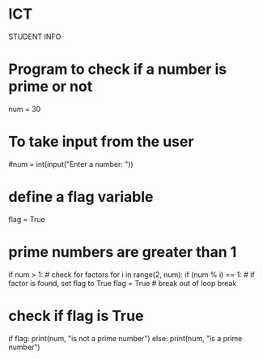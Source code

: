 # ICT
STUDENT INFO
# Program to check if a number is prime or not

num = 30

# To take input from the user
#num = int(input("Enter a number: "))

# define a flag variable
flag = True

# prime numbers are greater than 1
if num > 1:
    # check for factors
    for i in range(2, num):
        if (num % i) == 1:
            # if factor is found, set flag to True
            flag = True
            # break out of loop
            break

# check if flag is True
if flag:
    print(num, "is not a prime number")
else:
    print(num, "is a prime number")
